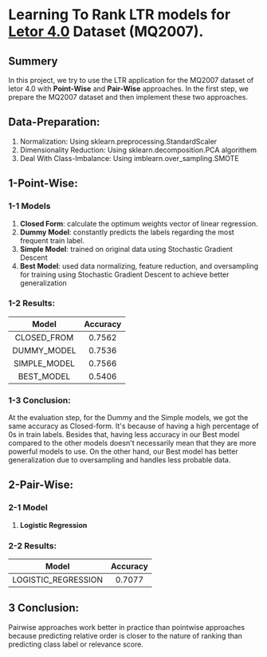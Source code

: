 # Learning To Rank LTR models for [Letor 4.0](https://www.microsoft.com/en-us/research/project/letor-learning-rank-information-retrieval/letor-4-0/) Dataset (MQ2007).

## Summery
In this project, we try to use the LTR application for the MQ2007 dataset of letor 4.0 with **Point-Wise** and **Pair-Wise** approaches. In the first step, we prepare the MQ2007 dataset and then implement these two approaches.

## Data-Preparation:
1. Normalization: Using sklearn.preprocessing.StandardScaler
2. Dimensionality Reduction: Using sklearn.decomposition.PCA algorithem
3. Deal With Class-Imbalance: Using imblearn.over_sampling.SMOTE 

## 1-Point-Wise:

### 1-1 Models
1. **Closed Form**: calculate the optimum weights vector of linear regression.
2. **Dummy Model**: constantly predicts the labels regarding the most frequent train label.
3. **Simple Model**: trained on original data using Stochastic Gradient Descent
4. **Best Model**: used data normalizing, feature reduction, and oversampling for training using Stochastic Gradient Descent to achieve better generalization

### 1-2 Results:
| Model | Accuracy |
|  :--------:  | :------: |
|  CLOSED_FROM | 0.7562   |
|  DUMMY_MODEL | 0.7536   |
| SIMPLE_MODEL | 0.7566   |
|  BEST_MODEL  | 0.5406   |

### 1-3 Conclusion:
At the evaluation step, for the Dummy and the Simple models, we got the same accuracy as Closed-form. It's because of having a high percentage of 0s in train labels. Besides that, having less accuracy in our Best model compared to the other models doesn't necessarily mean that they are more powerful models to use. On the other hand, our Best model has better generalization due to oversampling and handles less probable data.


## 2-Pair-Wise:

### 2-1 Model
1. **Logistic Regression**

### 2-2 Results:
| Model | Accuracy |
|  :--------:  | :------: |
|  LOGISTIC_REGRESSION | 0.7077   |

## 3 Conclusion:
Pairwise approaches work better in practice than pointwise approaches because predicting relative order is closer to the nature of ranking than predicting class label or relevance score.
